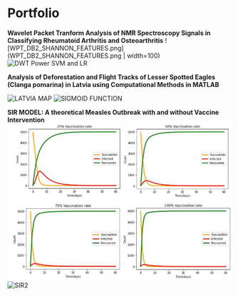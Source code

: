 # Portfolio

**Wavelet Packet Tranform Analysis of NMR Spectroscopy Signals in Classifying Rheumatoid Arthritis and Osteoarthritis**
![WPT_DB2_SHANNON_FEATURES.png](WPT_DB2_SHANNON_FEATURES.png | width=100)
![DWT Power SVM and LR](https://github.com/user-attachments/assets/e52fc8e0-9590-45c3-8993-3ee0d1bafd73)

**Analysis of Deforestation and Flight Tracks of Lesser Spotted Eagles (Clanga pomarina) in Latvia using Computational Methods in MATLAB**

![LATVIA MAP](https://github.com/user-attachments/assets/82ddf615-8e02-4ad5-8ebd-ef43e3a39642)
![SIGMOID FUNCTION](https://github.com/user-attachments/assets/f32a2f63-b70d-4cf2-bafa-229c36398078)

**SIR MODEL: A theoretical Measles Outbreak with and without Vaccine Intervention**
![SIR](SIR.PNG)
![SIR2](https://github.com/user-attachments/assets/881b5011-6179-437a-9dc9-a2a3cfd6ae4f)

